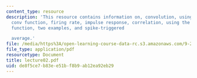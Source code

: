 ```yaml
---
content_type: resource
description: 'This resource contains information on, convolution, using the MATLAB
  conv function, firing rate, impulse response, correlation, using the MATLAB xcorr
  function, two examples, and spike-triggered

  average.'
file: /media/https%3A/open-learning-course-data-rc.s3.amazonaws.com/9-29j-introduction-to-computational-neuroscience-spring-2004/de8f5ce7b83ee51bf8b9ab12ea92eb29_lecture02.pdf
file_type: application/pdf
resourcetype: Document
title: lecture02.pdf
uid: de8f5ce7-b83e-e51b-f8b9-ab12ea92eb29
---
```

